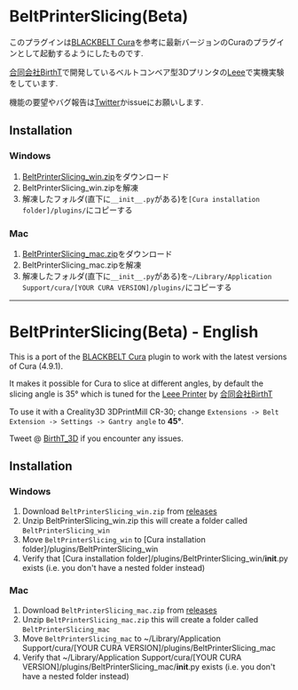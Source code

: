 # BeltPrinterSlicing(Beta)
このプラグインは[BLACKBELT Cura](https://github.com/BlackBelt3D/Cura)を参考に最新バージョンのCuraのプラグインとして起動するようにしたものです. 

[合同会社BirthT](https://birtht.xyz/#/)で開発しているベルトコンベア型3Dプリンタの[Leee](https://birtht.xyz/#/Leee)で実機実験をしています.

機能の要望やバグ報告は[Twitter](https://twitter.com/BirthT_3D)かissueにお願いします.

## Installation
### Windows
1. [BeltPrinterSlicing_win.zip](https://github.com/BirthT/BeltPrinterSlicing/releases/download/0.9.0/BeltPrinterSlicing_win.zip)をダウンロード
2. BeltPrinterSlicing_win.zipを解凍
3. 解凍したフォルダ(直下に`__init__.py`がある)を`[Cura installation folder]/plugins/`にコピーする

### Mac
1. [BeltPrinterSlicing_mac.zip](https://github.com/BirthT/BeltPrinterSlicing/releases/download/0.9.0/BeltPrinterSlicing_mac.zip)をダウンロード
2. BeltPrinterSlicing_mac.zipを解凍
3. 解凍したフォルダ(直下に`__init__.py`がある)を`~/Library/Application Support/cura/[YOUR CURA VERSION]/plugins/`にコピーする

---
# BeltPrinterSlicing(Beta) - English

This is a port of the [BLACKBELT Cura](https://github.com/BlackBelt3D/Cura) plugin to work with the latest versions of Cura (4.9.1). 

It makes it possible for Cura to slice at different angles, by default the slicing angle is 35° which is tuned for the [Leee Printer](https://birtht.xyz/#/Leee) by [合同会社BirthT](https://birtht.xyz/#/)

To use it with a Creality3D 3DPrintMill CR-30; change `Extensions -> Belt Extension -> Settings -> Gantry angle` to **45°**.

Tweet @ [BirthT_3D](https://twitter.com/BirthT_3D) if you encounter any issues.

## Installation
### Windows
1. Download `BeltPrinterSlicing_win.zip` from [releases](https://github.com/BirthT/BeltPrinterSlicing/releases)
2. Unzip BeltPrinterSlicing_win.zip this will create a folder called `BeltPrinterSlicing_win`
3. Move `BeltPrinterSlicing_win` to [Cura installation folder]/plugins/BeltPrinterSlicing_win
4. Verify that [Cura installation folder]/plugins/BeltPrinterSlicing_win/__init__.py exists (i.e. you don't have a nested folder instead)

### Mac
1. Download `BeltPrinterSlicing_mac.zip` from [releases](https://github.com/BirthT/BeltPrinterSlicing/releases)
2. Unzip `BeltPrinterSlicing_mac.zip` this will create a folder called `BeltPrinterSlicing_mac`
3. Move `BeltPrinterSlicing_mac` to ~/Library/Application Support/cura/[YOUR CURA VERSION]/plugins/BeltPrinterSlicing_mac
4. Verify that ~/Library/Application Support/cura/[YOUR CURA VERSION]/plugins/BeltPrinterSlicing_mac/__init__.py exists (i.e. you don't have a nested folder instead)
